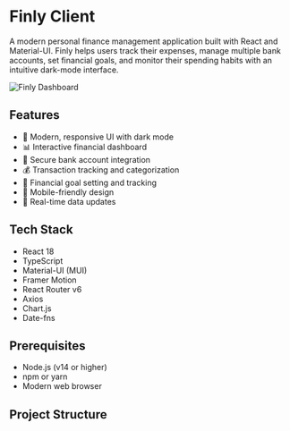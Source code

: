 # Finly Client

A modern personal finance management application built with React and Material-UI. Finly helps users track their expenses, manage multiple bank accounts, set financial goals, and monitor their spending habits with an intuitive dark-mode interface.

![Finly Dashboard](screenshots/dashboard.png)

## Features

- 🎨 Modern, responsive UI with dark mode
- 📊 Interactive financial dashboard
- 🏦 Secure bank account integration
- 💰 Transaction tracking and categorization
- 🎯 Financial goal setting and tracking
- 📱 Mobile-friendly design
- 🔄 Real-time data updates

## Tech Stack

- React 18
- TypeScript
- Material-UI (MUI)
- Framer Motion
- React Router v6
- Axios
- Chart.js
- Date-fns

## Prerequisites

- Node.js (v14 or higher)
- npm or yarn
- Modern web browser

## Project Structure

